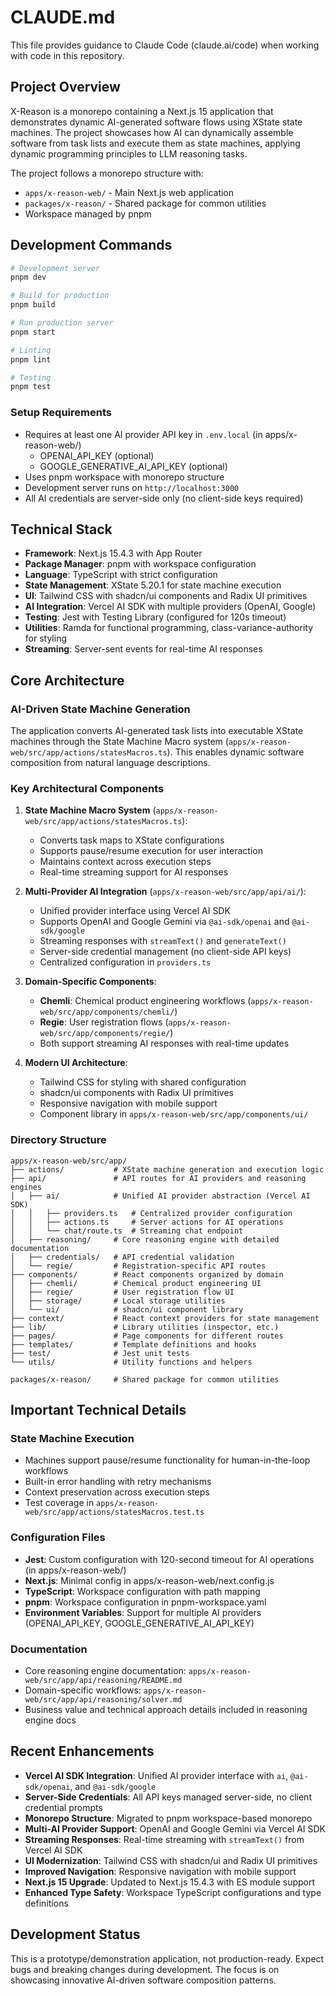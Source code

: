 # CLAUDE.md

This file provides guidance to Claude Code (claude.ai/code) when working with code in this repository.

## Project Overview

X-Reason is a monorepo containing a Next.js 15 application that demonstrates dynamic AI-generated software flows using XState state machines. The project showcases how AI can dynamically assemble software from task lists and execute them as state machines, applying dynamic programming principles to LLM reasoning tasks.

The project follows a monorepo structure with:
- `apps/x-reason-web/` - Main Next.js web application
- `packages/x-reason/` - Shared package for common utilities
- Workspace managed by pnpm

## Development Commands

```bash
# Development server
pnpm dev

# Build for production
pnpm build

# Run production server
pnpm start

# Linting
pnpm lint

# Testing
pnpm test
```

### Setup Requirements
- Requires at least one AI provider API key in `.env.local` (in apps/x-reason-web/)
  - OPENAI_API_KEY (optional)
  - GOOGLE_GENERATIVE_AI_API_KEY (optional)
- Uses pnpm workspace with monorepo structure
- Development server runs on `http://localhost:3000`
- All AI credentials are server-side only (no client-side keys required)

## Technical Stack

- **Framework**: Next.js 15.4.3 with App Router
- **Package Manager**: pnpm with workspace configuration
- **Language**: TypeScript with strict configuration
- **State Management**: XState 5.20.1 for state machine execution
- **UI**: Tailwind CSS with shadcn/ui components and Radix UI primitives
- **AI Integration**: Vercel AI SDK with multiple providers (OpenAI, Google)
- **Testing**: Jest with Testing Library (configured for 120s timeout)
- **Utilities**: Ramda for functional programming, class-variance-authority for styling
- **Streaming**: Server-sent events for real-time AI responses

## Core Architecture

### AI-Driven State Machine Generation
The application converts AI-generated task lists into executable XState machines through the State Machine Macro system (`apps/x-reason-web/src/app/actions/statesMacros.ts`). This enables dynamic software composition from natural language descriptions.

### Key Architectural Components

1. **State Machine Macro System** (`apps/x-reason-web/src/app/actions/statesMacros.ts`):
   - Converts task maps to XState configurations
   - Supports pause/resume execution for user interaction
   - Maintains context across execution steps
   - Real-time streaming support for AI responses

2. **Multi-Provider AI Integration** (`apps/x-reason-web/src/app/api/ai/`):
   - Unified provider interface using Vercel AI SDK
   - Supports OpenAI and Google Gemini via `@ai-sdk/openai` and `@ai-sdk/google`
   - Streaming responses with `streamText()` and `generateText()`
   - Server-side credential management (no client-side API keys)
   - Centralized configuration in `providers.ts`

3. **Domain-Specific Components**:
   - **Chemli**: Chemical product engineering workflows (`apps/x-reason-web/src/app/components/chemli/`)
   - **Regie**: User registration flows (`apps/x-reason-web/src/app/components/regie/`)
   - Both support streaming AI responses with real-time updates

4. **Modern UI Architecture**:
   - Tailwind CSS for styling with shared configuration
   - shadcn/ui components with Radix UI primitives
   - Responsive navigation with mobile support
   - Component library in `apps/x-reason-web/src/app/components/ui/`

### Directory Structure

```
apps/x-reason-web/src/app/
├── actions/           # XState machine generation and execution logic
├── api/               # API routes for AI providers and reasoning engines
│   ├── ai/            # Unified AI provider abstraction (Vercel AI SDK)
│   │   ├── providers.ts   # Centralized provider configuration
│   │   ├── actions.ts     # Server actions for AI operations
│   │   └── chat/route.ts  # Streaming chat endpoint
│   ├── reasoning/     # Core reasoning engine with detailed documentation
│   ├── credentials/   # API credential validation
│   └── regie/         # Registration-specific API routes
├── components/        # React components organized by domain
│   ├── chemli/        # Chemical product engineering UI
│   ├── regie/         # User registration flow UI
│   ├── storage/       # Local storage utilities
│   └── ui/            # shadcn/ui component library
├── context/           # React context providers for state management
├── lib/               # Library utilities (inspector, etc.)
├── pages/             # Page components for different routes
├── templates/         # Template definitions and hooks
├── test/              # Jest unit tests
└── utils/             # Utility functions and helpers

packages/x-reason/     # Shared package for common utilities
```

## Important Technical Details

### State Machine Execution
- Machines support pause/resume functionality for human-in-the-loop workflows
- Built-in error handling with retry mechanisms
- Context preservation across execution steps
- Test coverage in `apps/x-reason-web/src/app/actions/statesMacros.test.ts`

### Configuration Files
- **Jest**: Custom configuration with 120-second timeout for AI operations (in apps/x-reason-web/)
- **Next.js**: Minimal config in apps/x-reason-web/next.config.js
- **TypeScript**: Workspace configuration with path mapping
- **pnpm**: Workspace configuration in pnpm-workspace.yaml
- **Environment Variables**: Support for multiple AI providers (OPENAI_API_KEY, GOOGLE_GENERATIVE_AI_API_KEY)

### Documentation
- Core reasoning engine documentation: `apps/x-reason-web/src/app/api/reasoning/README.md`
- Domain-specific workflows: `apps/x-reason-web/src/app/api/reasoning/solver.md`
- Business value and technical approach details included in reasoning engine docs

## Recent Enhancements

- **Vercel AI SDK Integration**: Unified AI provider interface with `ai`, `@ai-sdk/openai`, and `@ai-sdk/google`
- **Server-Side Credentials**: All API keys managed server-side, no client credential prompts
- **Monorepo Structure**: Migrated to pnpm workspace-based monorepo
- **Multi-AI Provider Support**: OpenAI and Google Gemini via Vercel AI SDK
- **Streaming Responses**: Real-time streaming with `streamText()` from Vercel AI SDK
- **UI Modernization**: Tailwind CSS with shadcn/ui and Radix UI primitives
- **Improved Navigation**: Responsive navigation with mobile support
- **Next.js 15 Upgrade**: Updated to Next.js 15.4.3 with ES module support
- **Enhanced Type Safety**: Workspace TypeScript configurations and type definitions

## Development Status

This is a prototype/demonstration application, not production-ready. Expect bugs and breaking changes during development. The focus is on showcasing innovative AI-driven software composition patterns.